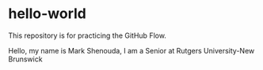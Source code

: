 # hello-world
This repository is for practicing the GitHub Flow.

Hello, my name is Mark Shenouda, I am a Senior at Rutgers University-New Brunswick
